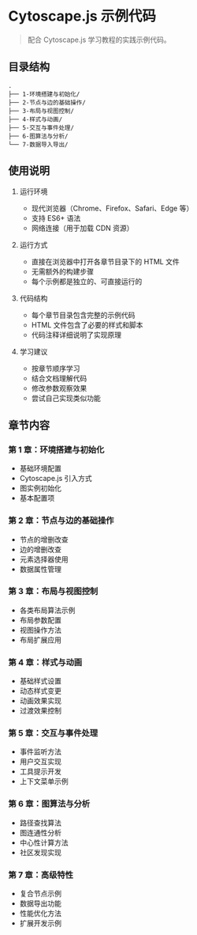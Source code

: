 # Cytoscape.js 示例代码

> 配合 Cytoscape.js 学习教程的实践示例代码。

## 目录结构

```
.
├── 1-环境搭建与初始化/
├── 2-节点与边的基础操作/
├── 3-布局与视图控制/
├── 4-样式与动画/
├── 5-交互与事件处理/
├── 6-图算法与分析/
└── 7-数据导入导出/
```

## 使用说明

1. 运行环境

   - 现代浏览器（Chrome、Firefox、Safari、Edge 等）
   - 支持 ES6+ 语法
   - 网络连接（用于加载 CDN 资源）

2. 运行方式

   - 直接在浏览器中打开各章节目录下的 HTML 文件
   - 无需额外的构建步骤
   - 每个示例都是独立的、可直接运行的

3. 代码结构

   - 每个章节目录包含完整的示例代码
   - HTML 文件包含了必要的样式和脚本
   - 代码注释详细说明了实现原理

4. 学习建议
   - 按章节顺序学习
   - 结合文档理解代码
   - 修改参数观察效果
   - 尝试自己实现类似功能

## 章节内容

### 第 1 章：环境搭建与初始化

- 基础环境配置
- Cytoscape.js 引入方式
- 图实例初始化
- 基本配置项

### 第 2 章：节点与边的基础操作

- 节点的增删改查
- 边的增删改查
- 元素选择器使用
- 数据属性管理

### 第 3 章：布局与视图控制

- 各类布局算法示例
- 布局参数配置
- 视图操作方法
- 布局扩展应用

### 第 4 章：样式与动画

- 基础样式设置
- 动态样式变更
- 动画效果实现
- 过渡效果控制

### 第 5 章：交互与事件处理

- 事件监听方法
- 用户交互实现
- 工具提示开发
- 上下文菜单示例

### 第 6 章：图算法与分析

- 路径查找算法
- 图连通性分析
- 中心性计算方法
- 社区发现实现

### 第 7 章：高级特性

- 复合节点示例
- 数据导出功能
- 性能优化方法
- 扩展开发示例
